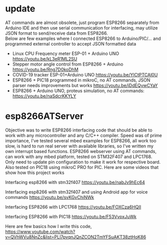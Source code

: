 # update 
AT commands are almost obsolete, just program ESP8266 separately from Arduino IDE and then use serial communication for interfacing, may utilize JSON format to send/receive data from ESP8266.  
Below are few examples where I connected ESP8266 to Arduino/PIC/... and programmed external controller to accept JSON formatted data
* Linux CPU Frequency meter ESP-01 + Arduino UNO https://youtu.be/kL3eR1ML2SU
* Stepper motor angle control from ESP8266 + Arduino https://youtu.be/Rng7D0koDhM
* COVID-19 tracker ESP-01+Arduino UNO https://youtu.be/YlCtPTCAl0U
* ESP8266 + PIC18 programmed in mikroC, no AT commands, JSON parser needs improvements but works https://youtu.be/jDdEQywCYaY
* ESP8266 + Arduino UNO, proteus simulation, no AT commands: https://youtu.be/naSdcrKKYLY

# esp8266ATServer
Objective was to write ESP8266 interfacing code that should be able to work with any microcontroller and any C/C++ compiler.
Speed was of prime importance, I've tested several mbed examples for ESP8266, all work too slow, is hard to run real server with available libraries, so I've written my own interrupt based functions. 
ESP8266 webserver using AT commands, can work with any mbed platform, tested on STM32F407 and LPC1768. Only need to update pin configuration to make it work for respective board. Also tested on PIC18 using mikroC PRO for PIC.
Here are some videos that show how this project works

Interfacing esp8266 with stm32f407
https://youtu.be/nabJv9hEc64

Interfacing esp8266 with stm32f407 and using Android app for voice commands
https://youtu.be/svKGvChiNWk

Interfacing ESP8266 with LPC1768
https://youtu.be/FOXCza6HQII

Interfacing ESP8266 with PIC18
https://youtu.be/F53VvpxJuWk

Here are few basics how I write this code, 
https://www.youtube.com/watch?v=QVhWVu8NnZc&list=PLl7pvqnJQnZCON2TmYFSuAKT38ztHoK86
